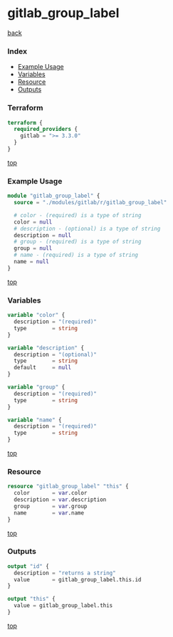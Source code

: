 # gitlab_group_label

[back](../gitlab.md)

### Index

- [Example Usage](#example-usage)
- [Variables](#variables)
- [Resource](#resource)
- [Outputs](#outputs)

### Terraform

```terraform
terraform {
  required_providers {
    gitlab = ">= 3.3.0"
  }
}
```

[top](#index)

### Example Usage

```terraform
module "gitlab_group_label" {
  source = "./modules/gitlab/r/gitlab_group_label"

  # color - (required) is a type of string
  color = null
  # description - (optional) is a type of string
  description = null
  # group - (required) is a type of string
  group = null
  # name - (required) is a type of string
  name = null
}
```

[top](#index)

### Variables

```terraform
variable "color" {
  description = "(required)"
  type        = string
}

variable "description" {
  description = "(optional)"
  type        = string
  default     = null
}

variable "group" {
  description = "(required)"
  type        = string
}

variable "name" {
  description = "(required)"
  type        = string
}
```

[top](#index)

### Resource

```terraform
resource "gitlab_group_label" "this" {
  color       = var.color
  description = var.description
  group       = var.group
  name        = var.name
}
```

[top](#index)

### Outputs

```terraform
output "id" {
  description = "returns a string"
  value       = gitlab_group_label.this.id
}

output "this" {
  value = gitlab_group_label.this
}
```

[top](#index)